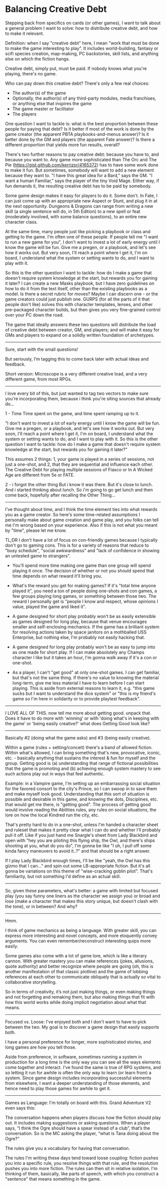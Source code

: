 <!-- TITLE: Balancing Creative Debt -->
<!-- SUBTITLE: A quick summary of Balancing Creative Debt -->

# Balancing Creative Debt
Stepping back from specifics on cards (or other games), I want to talk about a general problem I want to solve: how to distribute creative debt, and how to make it relevant.

Definition: when I say "creative debt" here, I mean "work that must be done to make the game interesting to play". It includes world-building, fantasy or scifi species creation, map-making, PC backstories, skill lists, and anything else on which the fiction hangs.

Creative debt, simply put, must be paid. If nobody knows what you're playing, there's no game.

Who can pay down this creative debt? There's only a few real choices:

- The author(s) of the game
- Optionally, the author(s) of any third-party modules, media franchises, or anything else that inspires the game
- The game master or facilitator
- The players

One question I want to tackle is: what is the best proportion between these people for paying that debt? Is it better if most of the work is done by the game creator (the apparent PBTA playbooks-and-menus answer)? Is it better done by the GM and players (the apparent Fate answer)? Is there a different proportion that yields more fun results, overall?

There's two further reasons to pay creative debt: because you have to, and because you want to. Any game more sophisticated than The Orc and The Pie (https://gist.github.com/kerrizor/4165372) has to have some work done to make it fun. But sometimes, somebody will want to add a new element because they want to. "I have this great idea for a Bard," says the GM. "I want a human Familiar," says the player of the tiny Void Mage. Either way, if fun demands it, the resulting creative debt has to be paid by somebody.

Some game design makes it easy for players to do it. Some don't. In Fate, I can just come up with an appropriate new Aspect or Stunt, and plug it in at the next opportunity. Dungeons & Dragons can range from writing a new skill (a single sentence will do, in 5th Edition) to a new spell or feat (moderately involved, with some balance questions), to an entire new character class.

At the same time, many people just like picking a playbook or class and getting to the game. I'm often one of these people. If people tell me "I want to run a new game for you", I don't want to invest a lot of early energy until I know the game will be fun. Give me a pregen, or a playbook, and let's see how it works out. But very soon, I'll reach a point where I get it, I'm on board, I understand what the system or setting wants to do, and I want to play with it.

So this is the other question I want to tackle: how do I make a game that doesn't require system knowledge at the start, but rewards you for gaining it later? I can create a new Masks playbook, but I have zero guidelines on how to do it from the text itself, other than the existing playbooks as a model. Is there a secret rubric for moves? Maybe I can discern one - or the game creators could just publish one. GURPS (for all the parts of it that people don't like) solves this with character templates, lenses, and other pre-packaged character builds, but then gives you very fine-grained control over your PC down the road.

The game that ideally answers these two questions will distribute the load of creative debt between creator, GM, and players; and will make it easy for GMs and players to expand on a solidly written foundation of archetypes.

----

Sure, start with the small questions!

But seriously, I’m tagging this to come back later with actual ideas and feedback. 

Short version: Microscope is a very different creative load, and a very different game, from most RPGs. 

----

I love every bit of this, but just wanted to tag two vectors to make sure you're incorporating them, because i think you're siting sources that already do...

1 - Time
Time spent on the game, and time spent ramping up to it.

"I don't want to invest a lot of early energy until I know the game will be fun. Give me a pregen, or a playbook, and let's see how it works out. But very soon, I'll reach a point where I get it, I'm on board, I understand what the system or setting wants to do, and I want to play with it.
So this is the other question I want to tackle: how do I make a game that doesn't require system knowledge at the start, but rewards you for gaining it later?"

This assumes 2 things:  1, your game is played in a series of sessions, not just a one-shot, and 2, that they are sequential and influence each other.  The Creative Debt for playing multiple sessions of Fiasco or In A Wicked Age are different from 5e or FATE.

2 - i forgot the other thing
But i know it was there.  But it's close to lunch.  And i started thinking about lunch.  So i'm going to go get lunch and then come back, hopefully after recalling the Other Thing...

----

I've thought about time, and I think the time element ties into what rewards you as a game creator. So here's some time-related assumptions I personally make about game creation and game play, and you folks can tell me I'm wrong based on your experience. Also if this is not what you meant by "time", please let me know.

TL;DR I don't have a lot of focus on con-friendly games because I typically don't go to gaming cons. This is for a variety of reasons that reduce to "busy schedule", "social awkwardness" and "lack of confidence in showing an untested game to strangers".

- You'll spend more time making one game than one group will spend playing it once. The decision of whether or not you should spend that time depends on what reward it'll bring you.

- What's the reward you get for making games? If it's "total time anyone played it", you need a ton of people doing one-shots and con games, a few groups playing long games, or something between those two. The reward I personally get is "people I know and respect, whose opinions I value, played the game and liked it".

- A game designed for short play probably won't be as easily extensible as games designed for long play, because that venue encourages smaller and self-enclosing mechanics. If the game has a brilliant system for resolving actions taken by space janitors on a mothballed USS Enterprise, but nothing else, I'm probably not easily hacking that.

- A game designed for long play probably won't be as easy to jump into as one made for short play. If I can make absolutely any Champs character I like but it takes an hour, I'm gonna walk away if it's a con or one-shot.

- As a player, I can't "get good" at only one-shot games. I can get familiar, but that's not the same thing. If there's no value to knowing the material long-term, give me less material I have to learn before I can start playing. This is aside from external reasons to learn it, e.g. "this game sucks but I want to understand the dice system" or "this is my friend's game so I'm here in solidarity or to provide playtest feedback".

----

I LOVE ALL OF THIS.  now tell me more about getting good.  unpack that.  Does it have to do more with 'winning' or with 'doing what's in keeping with the game' or 'being easily creative?'  what does Getting Good look like?

----

Basically #2 (doing what the game asks) and #3 (being easily creative).

Within a game (rules + setting/conceit) there's a band of allowed fiction. Within what's allowed, I can bring something that's new, provocative, iconic, etc. - basically anything that sustains the interest & fun for myself and the group. Getting good is (a) understanding that range of fictional possibilities that the game is promoting and (b) achieving enough system mastery to see such actions play out in ways that feel authentic.

Example: in a Vampire game, I'm setting up an embarrassing social situation for the favored consort to the city's Prince, so I can swoop in to save them and make myself look good. Understanding that this sort of situation is possible and desirable in this game, and knowing the dots, Disciplines, etc. that would get me there, is "getting good". The process of getting good would involve reading the Abilities rules, any rules on social situations, the lore on how the local Kindred run the city, etc.

That's pretty hard to do in a one-shot, unless I'm handed a character sheet and ruleset that makes it pretty clear what I can do and whether I'll probably pull it off. Like if you just hand me Snargle's sheet from Lady Blackbird and open with "hey you are piloting this flying ship, the Owl, and there's ships shooting at you, what do you do", I'm gonna be like "I uh, I pull off some kinda fancy maneuvers to avoid it..?" and that should be a right answer.

If I play Lady Blackbird enough times, I'll be like "yeah, the Owl has this gizmo that I can..." and spin out some LB-appropriate fiction. But it's all gonna be variations on this theme of "wise-cracking goblin pilot". That's familiarity, but not something I'd define as an actual skill.

----

So,  given these parameters, what's better:  a game with limited but focused play (you say funny one liners as the character we assign you) or broad and lose (make a character that makes this story unique, but doesn't clash with the tone), or in between? And why?

----

Hmm. 

I think of game mechanics as being a language. With greater skill, you can express more interesting and novel concepts, and more eloquently convey arguments. You can even remember/reconstruct interesting quips more easily. 

Some games also come with a lot of game lore, which is like a literary cannon. With greater mastery you can make references (jokes, allusions, quote authority) and better recognize where people are going (oh, this is another manifestation of that classic plotline) and the game of lobbing references at each other to communicate obliquely that is actually so vital to collaborative storytelling. 


So in terms of creativity, it’s not just making things, or even making things and not forgetting and remaking them, but also making things that fit with how this world works while doing implicit negotiation about what that means.

----

Focused vs. Loose: I've enjoyed both and I don't want to have to pick between the two. My goal is to discover a game design that easily supports both.

I have a personal preference for longer, more sophisticated stories, and long games are how you tell those.

Aside from preference, in software, sometimes running a system in production for a long time is the only way you can see all the ways elements come together and interact. I've found the same is true of RPG systems, and so letting it run for awhile is often the only way to learn (or learn from) a system. Since game design includes incorporating successful elements from elsewhere, I want a deeper understanding of those elements, and hence need to play those games for awhile to get it.

----

Games as Language: I'm totally on board with this. Grand Adventure V2 even says this:

The conversation happens when players discuss how the fiction should play out. It includes making suggestions or asking questions. When a player says, “I think the Ogre should have a spear instead of a club”, that’s the conversation. So is the MC asking the player, “what is Tana doing about the Ogre?”

The rules give you a vocabulary for having that conversation.

The rules I'm writing these days tend toward loose coupling: fiction pushes you into a specific rule, you resolve things with that rule, and the resolution pushes you into more fiction. The rules can then sit in relative isolation. I'm thinking of them, basically, like parts of speech, with which you construct a "sentence" that means something in the game.